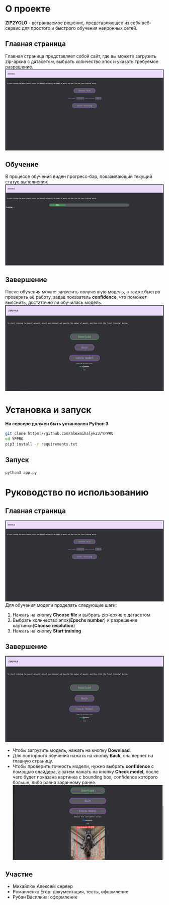 # О проекте
**ZIP2YOLO** - встраиваемое решение, представляющее из себя веб-сервис для простого и быстрого обучения неиронных сетей.
## Главная страница
Главная страница представляет собой сайт, где вы можете загрузить zip-архив с датасетом, выбрать количество эпох и указать требуемое разрешение.
![Главная страница](https://github.com/alexmihalyk23/YPPRO/raw/actions_test/readme_img/Start.png)
## Обучение
В процессе обучения виден прогресс-бар, показывающий текущий статус выполнения.
![Обучение](https://github.com/alexmihalyk23/YPPRO/raw/actions_test/readme_img/Train.png)
## Завершение
После обучения можно загрузить полученную модель, а также быстро проверить её работу, задав показатель **confidence**, что поможет выяснить, достаточно ли обучилась модель.
![Завершение](https://github.com/alexmihalyk23/YPPRO/raw/actions_test/readme_img/End1.png)

# Установка и запуск

**На сервере должен быть установлен Python 3**

```bash
git clone https://github.com/alexmihalyk23/YPPRO
cd YPPRO
pip3 install -r requirements.txt
```

## Запуск
`python3 app.py`

# Руководство по использованию

## Главная страница

![Главная страница](https://github.com/alexmihalyk23/YPPRO/raw/actions_test/readme_img/Start.png)
Для обучения модели проделать следующие шаги:
1. Нажать на кнопку **Choose file** и выбрать zip-архив с датасетом
2. Выбрать количество эпох(**Epochs number**) и разрешение картинки(**Choose resolution**)
3. Нажать на кнопку **Start training**

## Завершение
![Завершение](https://github.com/alexmihalyk23/YPPRO/raw/actions_test/readme_img/End1.png)
- Чтобы загрузить модель, нажать на кнопку **Download**.
- Для повторного обучения нажать на кнопку **Back**, она вернет на главную страницу.
- Чтобы проверить точность модели, нужно выбрать **confidence** c помощью слайдера, а затем нажать на кнопку **Check model**, после чего будет показана картинка с bounding box, confidence которого больше, либо равна заданному ранее.
![Завершение2](https://github.com/alexmihalyk23/YPPRO/raw/actions_test/readme_img/2024-06-12%2000.48.58.jpg)

## Участие
- Михайлюк Алексей: сервер
- Романченко Егор: документация, тесты, оформление
- Рубан Василина: оформление

